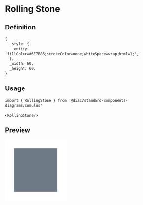 # Rolling Stone

## Definition

```
{
  _style: { 
    entity: 'fillColor=#6E7B86;strokeColor=none;whiteSpace=wrap;html=1;',
  },
  _width: 60,
  _height: 60,
}
```

## Usage

```
import { RollingStone } from '@diac/standard-components-diagrams/cumulus'

<RollingStone/>
```

## Preview

<img src="./rolling-stone.png" width="200"/>
